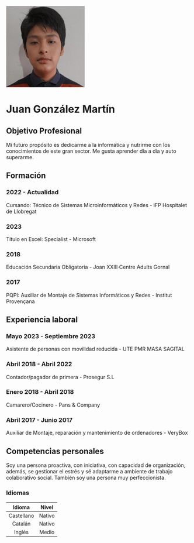 <img src="https://github.com/iBrohl/ibrohl.github.io/blob/main/imagen_2022-04-25_221644148.png">

# **Juan González Martín**
## Objetivo Profesional
Mi futuro propósito es dedicarme a la informática y nutrirme con los conocimientos de este gran sector. Me gusta aprender día a día y auto superarme.

## Formación
### 2022 - Actualidad
Cursando: Técnico de Sistemas Microinformáticos y Redes - iFP Hospitalet de Llobregat
### 2023
Título en Excel: Specialist - Microsoft
### 2018 
Educación Secundaria Obligatoria - Joan XXIII·Centre Adults Gornal
 ### 2017 
PQPI: Auxiliar de Montaje de Sistemas Informáticos y Redes - Institut Provençana
 
## Experiencia laboral
### Mayo 2023 - Septiembre 2023
Asistente de personas con movilidad reducida - UTE PMR MASA SAGITAL
### Abril 2018 - Abril 2022
Contador/pagador de primera - Prosegur S.L
### Enero 2018 - Abril 2018
Camarero/Cocinero - Pans & Company
### Abril 2017 - Junio 2017
Auxiliar de Montaje, reparación y mantenimiento de ordenadores - VeryBox

## Competencias personales
Soy una persona proactiva, con iniciativa, con capacidad de
organización, además, se gestionar el estrés y sé adaptarme a ambiente
de trabajo colaborativo social.
También soy una persona muy perfeccionista.

### Idiomas
| Idioma | Nivel |
|:---:|   :---:|
|Castellano | Nativo|
|Catalán| Nativo|
|Inglés| Medio|
